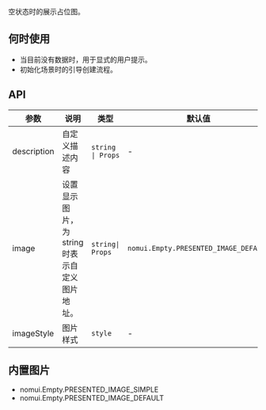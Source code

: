 空状态时的展示占位图。

## 何时使用

- 当目前没有数据时，用于显式的用户提示。
- 初始化场景时的引导创建流程。

## API

| 参数 | 说明 | 类型 | 默认值 |
| --- | --- | --- | --- |
| description | 自定义描述内容 | `string \| Props` | - |
| image | 设置显示图片，为 string 时表示自定义图片地址。 | `string\| Props` | `nomui.Empty.PRESENTED_IMAGE_DEFAULT` |
| imageStyle | 图片样式 | `style` | - |

## 内置图片

- nomui.Empty.PRESENTED_IMAGE_SIMPLE
- nomui.Empty.PRESENTED_IMAGE_DEFAULT
